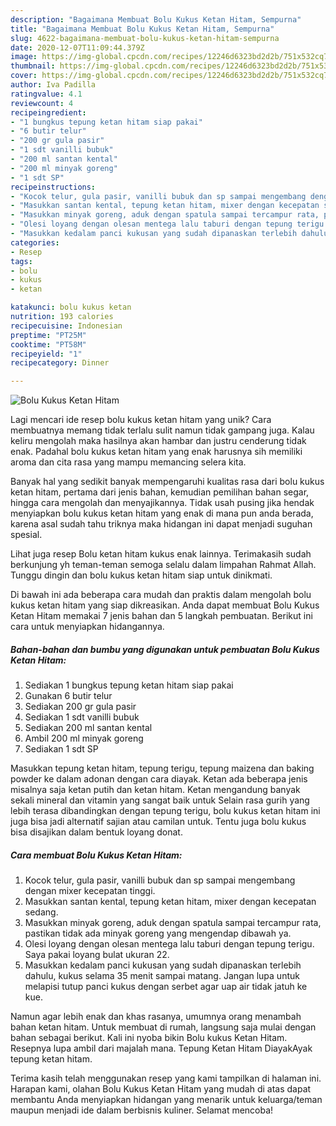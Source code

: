 ```yaml
---
description: "Bagaimana Membuat Bolu Kukus Ketan Hitam, Sempurna"
title: "Bagaimana Membuat Bolu Kukus Ketan Hitam, Sempurna"
slug: 4622-bagaimana-membuat-bolu-kukus-ketan-hitam-sempurna
date: 2020-12-07T11:09:44.379Z
image: https://img-global.cpcdn.com/recipes/12246d6323bd2d2b/751x532cq70/bolu-kukus-ketan-hitam-foto-resep-utama.jpg
thumbnail: https://img-global.cpcdn.com/recipes/12246d6323bd2d2b/751x532cq70/bolu-kukus-ketan-hitam-foto-resep-utama.jpg
cover: https://img-global.cpcdn.com/recipes/12246d6323bd2d2b/751x532cq70/bolu-kukus-ketan-hitam-foto-resep-utama.jpg
author: Iva Padilla
ratingvalue: 4.1
reviewcount: 4
recipeingredient:
- "1 bungkus tepung ketan hitam siap pakai"
- "6 butir telur"
- "200 gr gula pasir"
- "1 sdt vanilli bubuk"
- "200 ml santan kental"
- "200 ml minyak goreng"
- "1 sdt SP"
recipeinstructions:
- "Kocok telur, gula pasir, vanilli bubuk dan sp sampai mengembang dengan mixer kecepatan tinggi."
- "Masukkan santan kental, tepung ketan hitam, mixer dengan kecepatan sedang."
- "Masukkan minyak goreng, aduk dengan spatula sampai tercampur rata, pastikan tidak ada minyak goreng yang mengendap dibawah ya."
- "Olesi loyang dengan olesan mentega lalu taburi dengan tepung terigu. Saya pakai loyang bulat ukuran 22."
- "Masukkan kedalam panci kukusan yang sudah dipanaskan terlebih dahulu, kukus selama 35 menit sampai matang. Jangan lupa untuk melapisi tutup panci kukus dengan serbet agar uap air tidak jatuh ke kue."
categories:
- Resep
tags:
- bolu
- kukus
- ketan

katakunci: bolu kukus ketan 
nutrition: 193 calories
recipecuisine: Indonesian
preptime: "PT25M"
cooktime: "PT58M"
recipeyield: "1"
recipecategory: Dinner

---
```



![Bolu Kukus Ketan Hitam](https://img-global.cpcdn.com/recipes/12246d6323bd2d2b/751x532cq70/bolu-kukus-ketan-hitam-foto-resep-utama.jpg)

Lagi mencari ide resep bolu kukus ketan hitam yang unik? Cara membuatnya memang tidak terlalu sulit namun tidak gampang juga. Kalau keliru mengolah maka hasilnya akan hambar dan justru cenderung tidak enak. Padahal bolu kukus ketan hitam yang enak harusnya sih memiliki aroma dan cita rasa yang mampu memancing selera kita.

Banyak hal yang sedikit banyak mempengaruhi kualitas rasa dari bolu kukus ketan hitam, pertama dari jenis bahan, kemudian pemilihan bahan segar, hingga cara mengolah dan menyajikannya. Tidak usah pusing jika hendak menyiapkan bolu kukus ketan hitam yang enak di mana pun anda berada, karena asal sudah tahu triknya maka hidangan ini dapat menjadi suguhan spesial.

Lihat juga resep Bolu ketan hitam kukus enak lainnya. Terimakasih sudah berkunjung yh teman-teman semoga selalu dalam limpahan Rahmat Allah. Tunggu dingin dan bolu kukus ketan hitam siap untuk dinikmati.


Di bawah ini ada beberapa cara mudah dan praktis dalam mengolah bolu kukus ketan hitam yang siap dikreasikan. Anda dapat membuat Bolu Kukus Ketan Hitam memakai 7 jenis bahan dan 5 langkah pembuatan. Berikut ini cara untuk menyiapkan hidangannya.

<!--inarticleads1-->

##### Bahan-bahan dan bumbu yang digunakan untuk pembuatan Bolu Kukus Ketan Hitam:

1. Sediakan 1 bungkus tepung ketan hitam siap pakai
1. Gunakan 6 butir telur
1. Sediakan 200 gr gula pasir
1. Sediakan 1 sdt vanilli bubuk
1. Sediakan 200 ml santan kental
1. Ambil 200 ml minyak goreng
1. Sediakan 1 sdt SP


Masukkan tepung ketan hitam, tepung terigu, tepung maizena dan baking powder ke dalam adonan dengan cara diayak. Ketan ada beberapa jenis misalnya saja ketan putih dan ketan hitam. Ketan mengandung banyak sekali mineral dan vitamin yang sangat baik untuk Selain rasa gurih yang lebih terasa dibandingkan dengan tepung terigu, bolu kukus ketan hitam ini juga bisa jadi alternatif sajian atau camilan untuk. Tentu juga bolu kukus bisa disajikan dalam bentuk loyang donat. 

<!--inarticleads2-->

##### Cara membuat Bolu Kukus Ketan Hitam:

1. Kocok telur, gula pasir, vanilli bubuk dan sp sampai mengembang dengan mixer kecepatan tinggi.
1. Masukkan santan kental, tepung ketan hitam, mixer dengan kecepatan sedang.
1. Masukkan minyak goreng, aduk dengan spatula sampai tercampur rata, pastikan tidak ada minyak goreng yang mengendap dibawah ya.
1. Olesi loyang dengan olesan mentega lalu taburi dengan tepung terigu. Saya pakai loyang bulat ukuran 22.
1. Masukkan kedalam panci kukusan yang sudah dipanaskan terlebih dahulu, kukus selama 35 menit sampai matang. Jangan lupa untuk melapisi tutup panci kukus dengan serbet agar uap air tidak jatuh ke kue.


Namun agar lebih enak dan khas rasanya, umumnya orang menambah bahan ketan hitam. Untuk membuat di rumah, langsung saja mulai dengan bahan sebagai berikut. Kali ini nyoba bikin Bolu kukus Ketan Hitam. Resepnya lupa ambil dari majalah mana. Tepung Ketan Hitam DiayakAyak tepung ketan hitam. 

Terima kasih telah menggunakan resep yang kami tampilkan di halaman ini. Harapan kami, olahan Bolu Kukus Ketan Hitam yang mudah di atas dapat membantu Anda menyiapkan hidangan yang menarik untuk keluarga/teman maupun menjadi ide dalam berbisnis kuliner. Selamat mencoba!
